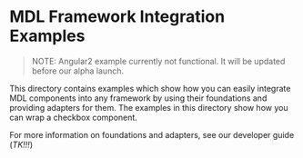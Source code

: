 # MDL Framework Integration Examples

> NOTE: Angular2 example currently not functional. It will be updated before our alpha launch.

This directory contains examples which show how you can easily integrate MDL components into any
framework by using their foundations and providing adapters for them. The examples in this directory
show how you can wrap a checkbox component.

For more information on foundations and adapters, see our developer guide (_TK!!!_)
